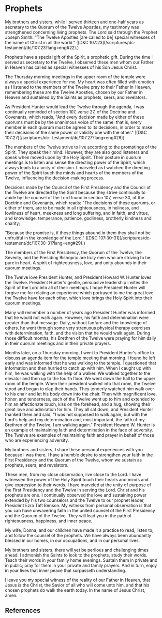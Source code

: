 # Prophets

My brothers and sisters, while I served thirteen and one-half years as
secretary to the Quorum of the Twelve Apostles, my testimony was strengthened
concerning living prophets. The Lord said through the Prophet Joseph Smith:
"The Twelve Apostles [are called to be] special witnesses of the name of
Christ in all the world." ([D&amp;C 107:23](/scriptures/dc-
testament/dc/107.23?lang=eng#22).)

Prophets have a special gift of the Spirit, a prophetic gift. During the time
I served as secretary to the Twelve, I observed these men whom our Father in
Heaven has called as special witnesses of his Son Jesus Christ.

The Thursday morning meetings in the upper room of the temple were always a
special experience for me. My heart was often filled with emotion as I
listened to the members of the Twelve pray to their Father in Heaven,
remembering these are the Twelve Apostles, chosen by our Father in Heaven and
sustained by the Saints as prophets, seers, and revelators.

As President Hunter would lead the Twelve through the agenda, I was
continually reminded of section 107, verse 27, of the Doctrine and Covenants,
which reads, "And every decision made by either of these quorums must be by
the unanimous voice of the same; that is, every member in each quorum must be
agreed to its decisions, in order to make their decisions of the same power or
validity one with the other." [[D&amp;C 107:27](/scriptures/dc-
testament/dc/107.27?lang=eng#26)]

The members of the Twelve strive to live according to the promptings of the
Spirit. They speak their mind. However, they are also good listeners and speak
when moved upon by the Holy Spirit. Their posture in quorum meetings is to
listen and sense the directing power of the Spirit, which always leads to a
unity of decision. I marveled as I watched the directing power of the Spirit
touch the minds and hearts of the members of the Twelve, influencing the
decision-making process.

Decisions made by the Council of the First Presidency and the Council of the
Twelve are directed by the Spirit because they strive continually to abide by
the counsel of the Lord found in section 107, verse 30, of the Doctrine and
Covenants, which reads: "The decisions of these quorums, or either of them,
are to be made in all righteousness, in holiness, and lowliness of heart,
meekness and long suffering, and in faith, and virtue, and knowledge,
temperance, patience, godliness, brotherly kindness and charity;

"Because the promise is, if these things abound in them they shall not be
unfruitful in the knowledge of the Lord." ([D&amp;C 107:30-31](/scriptures/dc-
testament/dc/107.30-31?lang=eng#29).)

The members of the First Presidency, the Quorum of the Twelve, the Seventy,
and the Presiding Bishopric are truly men who are striving to be pure in
heart. A spirit of righteousness, love, and unity abounds in their quorum
meetings.

The Twelve love President Hunter, and President Howard W. Hunter loves the
Twelve. President Hunter's gentle, persuasive leadership invites the Spirit of
the Lord into all of their meetings. I hope President Hunter will forgive me
for relating an experience which portrayed to me the great love the Twelve
have for each other, which love brings the Holy Spirit into their quorum
meetings.

Many will remember a number of years ago President Hunter was informed that he
would not walk again. However, his faith and determination were greater than
that message. Daily, without fanfare and the knowledge of others, he went
through some very strenuous physical therapy exercises with determination,
faith, and the vision that he would walk again. During those difficult months,
his Brethren of the Twelve were praying for him daily in their quorum meetings
and in their private prayers.

Months later, on a Thursday morning, I went to President Hunter's office to
discuss an agenda item for the temple meeting that morning. I found he left
early and was informed that he was walking to the temple. I questioned that
information and then hurried to catch up with him. When I caught up with him,
he was walking with the help of a walker. We walked together to the elevator
and then up to the fourth floor. We went down the hall to the upper room of
the temple. When their president walked into that room, the Twelve stood and
began to clap their hands. They tenderly watched him walk over to his chair
and let his body down into the chair. Then with magnificent love, honor, and
tenderness, each of the Twelve went up to him and extended to him an
affectionate touch, kiss on the forehead, and a hug, showing their great love
and admiration for him. They all sat down, and President Hunter thanked them
and said, "I was not supposed to walk again, but with the Lord's help and my
determination and, most important, the faith of my Brethren of the Twelve, I
am walking again." President Howard W. Hunter is an example of maintaining
faith and determination in the face of adversity. The Twelve are examples of
maintaining faith and prayer in behalf of those who are experiencing
adversity.

My brothers and sisters, I share these personal experiences with you because I
was there. I have a humble desire to strengthen your faith in the First
Presidency and the Quorum of the Twelve, whom we sustain as prophets, seers,
and revelators.

These men, from my close observation, live close to the Lord. I have witnessed
the power of the Holy Spirit touch their hearts and minds and give expression
to their words. I have marveled at the unity of purpose of the First
Presidency and the Twelve in serving the Lord. Christ and his prophets are
one. I continually observed the love and sustaining power extended by his two
counselors and the Twelve to our prophet leader, President Ezra Taft Benson.
My witness from personal observation is that you can have unwavering faith in
the united counsel of the First Presidency and the Quorum of the Twelve. They
will lead you in the path of righteousness, happiness, and inner peace.

My wife, Donna, and our children have made it a practice to read, listen to,
and follow the counsel of the prophets. We have always been abundantly blessed
in our homes, in our occupations, and in our personal lives.

My brothers and sisters, there will yet be perilous and challenging times
ahead. I admonish the Saints to look to the prophets, study their words. Teach
their words in your family home evenings. Sustain them in private and in
public; pray for them in your private and family prayers. And in turn, enjoy
in your lives that inner peace that surpasseth understanding.

I leave you my special witness of the reality of our Father in Heaven, that
Jesus is the Christ, the Savior of all who will come unto him, and that his
chosen prophets do walk the earth today. In the name of Jesus Christ, amen.

## References

